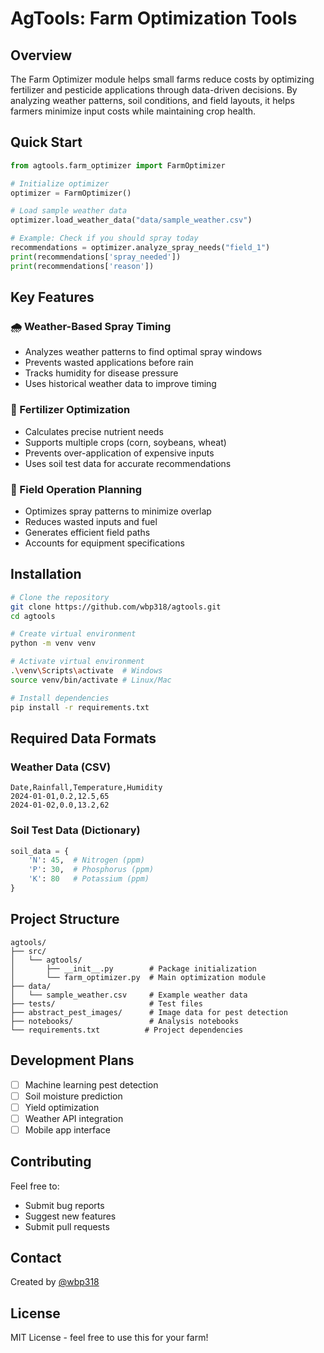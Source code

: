 # AgTools: Farm Optimization Tools

## Overview
The Farm Optimizer module helps small farms reduce costs by optimizing fertilizer and pesticide applications through data-driven decisions. By analyzing weather patterns, soil conditions, and field layouts, it helps farmers minimize input costs while maintaining crop health.

## Quick Start
```python
from agtools.farm_optimizer import FarmOptimizer

# Initialize optimizer
optimizer = FarmOptimizer()

# Load sample weather data
optimizer.load_weather_data("data/sample_weather.csv")

# Example: Check if you should spray today
recommendations = optimizer.analyze_spray_needs("field_1")
print(recommendations['spray_needed'])
print(recommendations['reason'])
```

## Key Features

### 🌧️ Weather-Based Spray Timing
- Analyzes weather patterns to find optimal spray windows
- Prevents wasted applications before rain
- Tracks humidity for disease pressure
- Uses historical weather data to improve timing

### 🌱 Fertilizer Optimization
- Calculates precise nutrient needs
- Supports multiple crops (corn, soybeans, wheat)
- Prevents over-application of expensive inputs
- Uses soil test data for accurate recommendations

### 🚜 Field Operation Planning
- Optimizes spray patterns to minimize overlap
- Reduces wasted inputs and fuel
- Generates efficient field paths
- Accounts for equipment specifications

## Installation

```bash
# Clone the repository
git clone https://github.com/wbp318/agtools.git
cd agtools

# Create virtual environment
python -m venv venv

# Activate virtual environment
.\venv\Scripts\activate  # Windows
source venv/bin/activate # Linux/Mac

# Install dependencies
pip install -r requirements.txt
```

## Required Data Formats

### Weather Data (CSV)
```csv
Date,Rainfall,Temperature,Humidity
2024-01-01,0.2,12.5,65
2024-01-02,0.0,13.2,62
```

### Soil Test Data (Dictionary)
```python
soil_data = {
    'N': 45,  # Nitrogen (ppm)
    'P': 30,  # Phosphorus (ppm)
    'K': 80   # Potassium (ppm)
}
```

## Project Structure
```
agtools/
├── src/
│   └── agtools/
│       ├── __init__.py        # Package initialization
│       └── farm_optimizer.py  # Main optimization module
├── data/
│   └── sample_weather.csv     # Example weather data
├── tests/                     # Test files
├── abstract_pest_images/      # Image data for pest detection
├── notebooks/                 # Analysis notebooks
└── requirements.txt          # Project dependencies
```

## Development Plans
- [ ] Machine learning pest detection
- [ ] Soil moisture prediction
- [ ] Yield optimization
- [ ] Weather API integration
- [ ] Mobile app interface

## Contributing
Feel free to:
- Submit bug reports
- Suggest new features
- Submit pull requests

## Contact
Created by [@wbp318](https://github.com/wbp318)

## License
MIT License - feel free to use this for your farm!